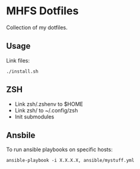 MHFS Dotfiles
=============

Collection of my dotfiles.

Usage
-----

Link files:

```
./install.sh
```

ZSH
---

- Link zsh/.zshenv to $HOME
- Link zsh/ to ~/.config/zsh
- Init submodules

Ansbile
-------

To run ansible playbooks on specific hosts:

```
ansible-playbook -i X.X.X.X, ansible/mystuff.yml
```
